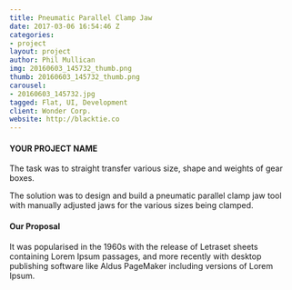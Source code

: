 ```yaml
---
title: Pneumatic Parallel Clamp Jaw
date: 2017-03-06 16:54:46 Z
categories:
- project
layout: project
author: Phil Mullican
img: 20160603_145732_thumb.png
thumb: 20160603_145732_thumb.png
carousel:
- 20160603_145732.jpg
tagged: Flat, UI, Development
client: Wonder Corp.
website: http://blacktie.co
---
```


#### YOUR PROJECT NAME
The task was to straight transfer various size, shape and weights of gear boxes.

The solution was to design and build a pneumatic  parallel clamp jaw tool with manually adjusted jaws for the various sizes being clamped.

#### Our Proposal
It was popularised in the 1960s with the release of Letraset sheets containing Lorem Ipsum passages, and more recently with desktop publishing software like Aldus PageMaker including versions of Lorem Ipsum.
